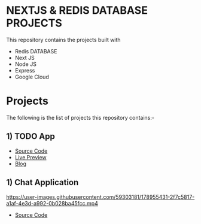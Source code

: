 # NEXTJS & REDIS DATABASE PROJECTS

This repository contains the projects built with
- Redis DATABASE
- Next JS
- Node JS
- Express
- Google Cloud

# Projects 

The following is the list of projects this repository contains:-
## 1) TODO App
- [Source Code](https://github.com/Muhammad-Bilal-7896/NextJS-RedisDatabaseProjects/tree/master/TodoAppNextJSRedis)
- [Live Preview](https://todoappnextjsredis.vercel.app/)
- [Blog](https://www.linkedin.com/pulse/how-develop-todo-app-next-js-redis-database-from-scratch-bilal/?trackingId=hRO1JjHsSBC18MIHrjqU4A%3D%3D)

## 1) Chat Application
https://user-images.githubusercontent.com/59303181/178955431-2f7c5817-a1af-4e3d-a992-0b028ba45fcc.mp4
- [Source Code](https://github.com/Muhammad-Bilal-7896/NextJS-RedisDatabaseProjects/tree/master/RealTimeNextJSRedisChatApp)
<!-- - [Live Preview In Progress]()
- [Blog In Working]() -->

